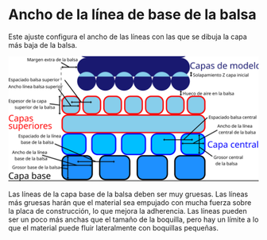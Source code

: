 Ancho de la línea de base de la balsa
====
Este ajuste configura el ancho de las líneas con las que se dibuja la capa más baja de la balsa.

![Dimensiones relacionadas con la balsa](../images/raft_dimensions.svg)

Las líneas de la capa base de la balsa deben ser muy gruesas. Las líneas más gruesas harán que el material sea empujado con mucha fuerza sobre la placa de construcción, lo que mejora la adherencia. Las líneas pueden ser un poco más anchas que el tamaño de la boquilla, pero hay un límite a lo que el material puede fluir lateralmente con boquillas pequeñas.